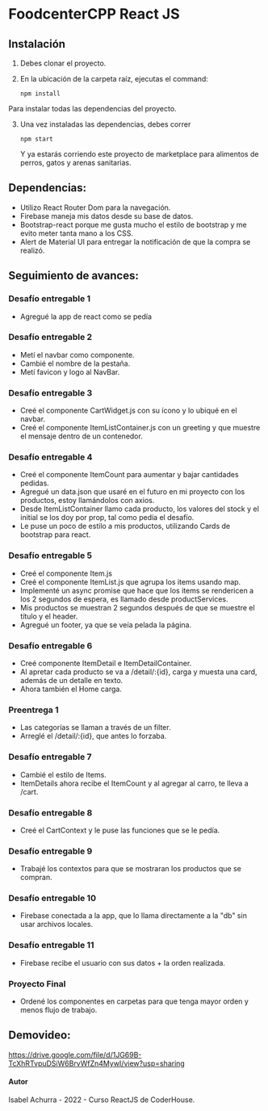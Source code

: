 # FoodcenterCPP React JS

## Instalación

1. Debes clonar el proyecto.

2. En la ubicación de la carpeta raíz, ejecutas el command:

   ```
   npm install
   ```

Para instalar todas las dependencias del proyecto.

3. Una vez instaladas las dependencias, debes correr

   ```
   npm start
   ```

   Y ya estarás corriendo este proyecto de marketplace para alimentos de perros, gatos y arenas sanitarias.

## Dependencias:

- Utilizo React Router Dom para la navegación.
- Firebase maneja mis datos desde su base de datos.
- Bootstrap-react porque me gusta mucho el estilo de bootstrap y me evito meter tanta mano a los CSS.
- Alert de Material UI para entregar la notificación de que la compra se realizó.

## Seguimiento de avances:

### Desafío entregable 1

- Agregué la app de react como se pedía

### Desafío entregable 2

- Metí el navbar como componente.
- Cambié el nombre de la pestaña.
- Metí favicon y logo al NavBar.

### Desafío entregable 3

- Creé el componente CartWidget.js con su ícono y lo ubiqué en el navbar.
- Creé el componente ItemListContainer.js con un greeting y que muestre el mensaje dentro de un contenedor.

### Desafío entregable 4

- Creé el componente ItemCount para aumentar y bajar cantidades pedidas.
- Agregué un data.json que usaré en el futuro en mi proyecto con los productos, estoy llamándolos con axios.
- Desde ItemListContainer llamo cada producto, los valores del stock y el initial se los doy por prop, tal como pedía el desafío.
- Le puse un poco de estilo a mis productos, utilizando Cards de bootstrap para react.

### Desafío entregable 5

- Creé el componente Item.js
- Creé el componente ItemList.js que agrupa los items usando map.
- Implementé un async promise que hace que los items se rendericen a los 2 segundos de espera, es llamado desde productServices.
- Mis productos se muestran 2 segundos después de que se muestre el título y el header.
- Agregué un footer, ya que se veía pelada la página.

### Desafío entregable 6

- Creé componente ItemDetail e ItemDetailContainer.
- Al apretar cada producto se va a /detail/:{id}, carga y muesta una card, además de un detalle en texto.
- Ahora también el Home carga.

### Preentrega 1

- Las categorías se llaman a través de un filter.
- Arreglé el /detail/:{id}, que antes lo forzaba.

### Desafío entregable 7

- Cambié el estilo de Items.
- ItemDetails ahora recibe el ItemCount y al agregar al carro, te lleva a /cart.

### Desafío entregable 8

- Creé el CartContext y le puse las funciones que se le pedía.

### Desafío entregable 9

- Trabajé los contextos para que se mostraran los productos que se compran.

### Desafío entregable 10

- Firebase conectada a la app, que lo llama directamente a la "db" sin usar archivos locales.

### Desafío entregable 11

- Firebase recibe el usuario con sus datos + la orden realizada.

### Proyecto Final

- Ordené los componentes en carpetas para que tenga mayor orden y menos flujo de trabajo.

## Demovideo:

https://drive.google.com/file/d/1JG69B-TcXhRTvpuDSiW6BrvWfZn4MywI/view?usp=sharing

#### Autor

Isabel Achurra - 2022 - Curso ReactJS de CoderHouse.

<!-- # Getting Started with Create React App

This project was bootstrapped with [Create React App](https://github.com/facebook/create-react-app).

## Available Scripts

In the project directory, you can run:

### `npm start`

Runs the app in the development mode.\
Open [http://localhost:3000](http://localhost:3000) to view it in your browser.

The page will reload when you make changes.\
You may also see any lint errors in the console.

### `npm test`

Launches the test runner in the interactive watch mode.\
See the section about [running tests](https://facebook.github.io/create-react-app/docs/running-tests) for more information.

### `npm run build`

Builds the app for production to the `build` folder.\
It correctly bundles React in production mode and optimizes the build for the best performance.

The build is minified and the filenames include the hashes.\
Your app is ready to be deployed!

See the section about [deployment](https://facebook.github.io/create-react-app/docs/deployment) for more information.

### `npm run eject`

**Note: this is a one-way operation. Once you `eject`, you can't go back!**

If you aren't satisfied with the build tool and configuration choices, you can `eject` at any time. This command will remove the single build dependency from your project.

Instead, it will copy all the configuration files and the transitive dependencies (webpack, Babel, ESLint, etc) right into your project so you have full control over them. All of the commands except `eject` will still work, but they will point to the copied scripts so you can tweak them. At this point you're on your own.

You don't have to ever use `eject`. The curated feature set is suitable for small and middle deployments, and you shouldn't feel obligated to use this feature. However we understand that this tool wouldn't be useful if you couldn't customize it when you are ready for it.

## Learn More

You can learn more in the [Create React App documentation](https://facebook.github.io/create-react-app/docs/getting-started).

To learn React, check out the [React documentation](https://reactjs.org/).

### Code Splitting

This section has moved here: [https://facebook.github.io/create-react-app/docs/code-splitting](https://facebook.github.io/create-react-app/docs/code-splitting)

### Analyzing the Bundle Size

This section has moved here: [https://facebook.github.io/create-react-app/docs/analyzing-the-bundle-size](https://facebook.github.io/create-react-app/docs/analyzing-the-bundle-size)

### Making a Progressive Web App

This section has moved here: [https://facebook.github.io/create-react-app/docs/making-a-progressive-web-app](https://facebook.github.io/create-react-app/docs/making-a-progressive-web-app)

### Advanced Configuration

This section has moved here: [https://facebook.github.io/create-react-app/docs/advanced-configuration](https://facebook.github.io/create-react-app/docs/advanced-configuration)

### Deployment

This section has moved here: [https://facebook.github.io/create-react-app/docs/deployment](https://facebook.github.io/create-react-app/docs/deployment)

### `npm run build` fails to minify

This section has moved here: [https://facebook.github.io/create-react-app/docs/troubleshooting#npm-run-build-fails-to-minify](https://facebook.github.io/create-react-app/docs/troubleshooting#npm-run-build-fails-to-minify) -->
